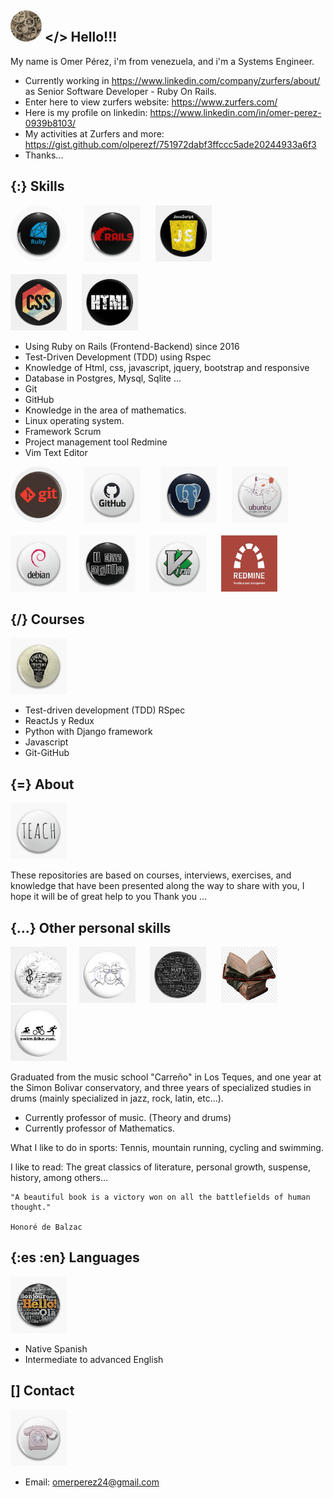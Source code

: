 <kbd><img src="https://github.com/olperezf/olperezf/blob/master/images/gear_pin.jpeg" height="50" width="50" style="border-radius:50%;"></kbd>
</> Hello!!!
--
My name is Omer Pérez, i'm from venezuela, and i'm a Systems Engineer.
- Currently working in https://www.linkedin.com/company/zurfers/about/ as Senior Software Developer - Ruby On Rails. 
- Enter here to view zurfers website: https://www.zurfers.com/
- Here is my profile on linkedin: https://www.linkedin.com/in/omer-perez-0939b8103/
- My activities at Zurfers and more: https://gist.github.com/olperezf/751972dabf3ffccc5ade20244933a6f3
- Thanks...

{:} Skills
--

<kbd><img src="https://github.com/olperezf/olperezf/blob/master/images/ruby_pin.jpg" height="90" width="90" style="border-radius:50%;"></kbd>&nbsp;&nbsp;&nbsp;&nbsp;&nbsp;<kbd> <img src="https://github.com/olperezf/olperezf/blob/master/images/rails_pin.jpg" height="90" width="90" ></kbd>&nbsp;&nbsp;&nbsp;&nbsp;&nbsp;  <kbd><img src="https://github.com/olperezf/olperezf/blob/master/images/javascript_pin.jpeg" height="90" width="90" ></kbd>
<br><br>
<kbd><img src="https://github.com/olperezf/olperezf/blob/master/images/css_pin.jpg" height="90" width="90" ></kbd>&nbsp;&nbsp;&nbsp;&nbsp;&nbsp; <kbd><img src="https://github.com/olperezf/olperezf/blob/master/images/html_pin.jpeg" height="90" width="90" ></kbd>


- Using Ruby on Rails (Frontend-Backend) since 2016
- Test-Driven Development (TDD) using Rspec
- Knowledge of Html, css, javascript, jquery, bootstrap and responsive
- Database in Postgres, Mysql, Sqlite ...
- Git
- GitHub
- Knowledge in the area of mathematics.
- Linux operating system.
- Framework Scrum
- Project management tool Redmine
- Vim Text Editor

<kbd><img src="https://github.com/olperezf/olperezf/blob/master/images/git_pin.jpeg" height="90" width="90" style="border-radius:50%;"></kbd>&nbsp;&nbsp;&nbsp;&nbsp;&nbsp;<kbd> <img src="https://github.com/olperezf/olperezf/blob/master/images/github_pin.jpeg" height="90" width="90" ></kbd> &nbsp;&nbsp;&nbsp;&nbsp;&nbsp;<kbd> <img src="https://github.com/olperezf/olperezf/blob/master/images/postgres_pin.jpeg" height="90" width="90" ></kbd>&nbsp;&nbsp;&nbsp;&nbsp;&nbsp;  <kbd><img src="https://github.com/olperezf/olperezf/blob/master/images/ubuntu_pin.jpeg" height="90" width="90" ></kbd>
<br><br>
<kbd><img src="https://github.com/olperezf/olperezf/blob/master/images/debian_pin.jpeg" height="90" width="90" ></kbd>&nbsp;&nbsp;&nbsp;&nbsp; <kbd><img src="https://github.com/olperezf/olperezf/blob/master/images/scrum_pin.jpeg" height="90" width="90" ></kbd>&nbsp;&nbsp;&nbsp;&nbsp;&nbsp; <kbd><img src="https://github.com/olperezf/olperezf/blob/master/images/vim_pin.jpeg" height="90" width="90" ></kbd>&nbsp;&nbsp;&nbsp;&nbsp;&nbsp; <kbd><img src="https://github.com/olperezf/olperezf/blob/master/images/redmine_pin.png" height="90" width="90" ></kbd>

{/} Courses
--
<kbd><img src="https://github.com/olperezf/olperezf/blob/master/images/education_pin.jpeg" height="90" width="90" ></kbd>

- Test-driven development (TDD) RSpec
- ReactJs y Redux
- Python with Django framework
- Javascript
- Git-GitHub

{=} About
--
<kbd><img src="https://github.com/olperezf/olperezf/blob/master/images/teach_pin.jpeg" height="90" width="90" ></kbd>

These repositories are based on courses, interviews, exercises, and knowledge that have been presented along the way to share with you, I hope it will be of great help to you Thank you ...

{...} Other personal skills
--
<kbd><img src="https://github.com/olperezf/olperezf/blob/master/images/music_pin.jpeg" height="90" width="90" ></kbd>&nbsp;&nbsp;&nbsp;&nbsp; <kbd><img src="https://github.com/olperezf/olperezf/blob/master/images/drum_pin.jpeg" height="90" width="90" ></kbd>&nbsp;&nbsp;&nbsp;&nbsp;&nbsp; <kbd><img src="https://github.com/olperezf/olperezf/blob/master/images/math_pin.jpeg" height="90" width="90" ></kbd>&nbsp;&nbsp;&nbsp;&nbsp;&nbsp; <kbd><img src="https://github.com/olperezf/olperezf/blob/master/images/books_pin.jpeg" height="90" width="90" ></kbd>&nbsp;&nbsp;&nbsp;&nbsp;&nbsp; <kbd><img src="https://github.com/olperezf/olperezf/blob/master/images/sports_pin.jpeg" height="90" width="90" ></kbd>

Graduated from the music school "Carreño" in Los Teques, and one year at the Simon Bolivar conservatory, and three years of specialized studies in drums (mainly specialized in jazz, rock, latin, etc...).

- Currently professor of music. (Theory and drums)
- Currently professor of Mathematics.

What I like to do in sports: Tennis, mountain running, cycling and swimming.

I like to read: The great classics of literature, personal growth, suspense, history, among others...

    "A beautiful book is a victory won on all the battlefields of human thought." 
                                                                                Honoré de Balzac 

{:es :en} Languages
--
<kbd><img src="https://github.com/olperezf/olperezf/blob/master/images/languages.jpeg" height="90" width="90" ></kbd>

- Native Spanish
- Intermediate to advanced English

[] Contact
--
<kbd><img src="https://github.com/olperezf/olperezf/blob/master/images/telephone_pin.jpeg" height="90" width="90" ></kbd>

- Email: omerperez24@gmail.com
